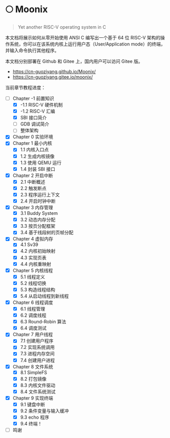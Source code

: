 # 🌕 Moonix

> Yet another RISC-V operating system in C

本文档将展示如何从零开始使用 ANSI C 编写出一个基于 64 位 RISC-V 架构的操作系统，你可以在该系统内核上运行用户态（User/Application mode）的终端，并输入命令执行其他程序。

本文档分别部署在 Github 和 Gitee 上，国内用户可以访问 Gitee 版。

- https://cn-guoziyang.github.io/Moonix/
- https://cn-guoziyang.gitee.io/moonix/

 当前章节教程进度：

 - [ ] Chapter -1 前置知识
    - [x] -1.1 RISC-V 硬件机制
    - [x] -1.2 RISC-V 汇编
    - [x] SBI 接口简介
    - [ ] GDB 调试简介
    - [ ] 整体架构
- [x] Chapter 0 实验环境
- [x] Chapter 1 最小内核
    - [x] 1.1 内核入口点
    - [x] 1.2 生成内核镜像
    - [x] 1.3 使用 QEMU 运行
    - [x] 1.4 封装 SBI 接口
- [x] Chapter 2 开启中断
    - [x] 2.1 中断概述
    - [x] 2.2 触发断点
    - [x] 2.3 程序运行上下文
    - [x] 2.4 开启时钟中断
- [x] Chapter 3 内存管理
    - [x] 3.1 Buddy System
    - [x] 3.2 动态内存分配
    - [x] 3.3 按页分配框架
    - [x] 3.4 基于线段树的页帧分配
- [x] Chapter 4 虚拟内存
    - [x] 4.1 Sv39
    - [x] 4.2 内核初始映射
    - [x] 4.3 实现页表
    - [x] 4.4 内核重映射
- [x] Chapter 5 内核线程
    - [x] 5.1 线程定义
    - [x] 5.2 线程切换
    - [x] 5.3 构造线程结构
    - [x] 5.4 从启动线程到新线程
- [x] Chapter 6 线程调度
    - [x] 6.1 线程管理
    - [x] 6.2 调度线程
    - [x] 6.3 Round-Robin 算法
    - [x] 6.4 调度测试
- [x] Chapter 7 用户线程
    - [x] 7.1 创建用户程序
    - [x] 7.2 实现系统调用
    - [x] 7.3 进程内存空间
    - [x] 7.4 创建用户进程
- [x] Chapter 8 文件系统
    - [x] 8.1 SimpleFS
    - [x] 8.2 打包镜像
    - [x] 8.3 内核文件驱动
    - [x] 8.4 文件系统测试
- [x] Chapter 9 实现终端
    - [x] 9.1 键盘中断
    - [x] 9.2 条件变量与输入缓冲
    - [x] 9.3 echo 程序
    - [x] 9.4 终端！
- [ ] 鸣谢
